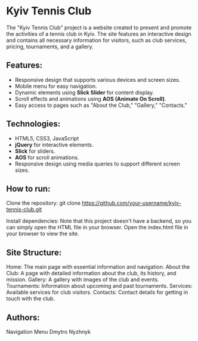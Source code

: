 # Kyiv Tennis Club

The "Kyiv Tennis Club" project is a website created to present and promote the activities of a tennis club in Kyiv. The site features an interactive design and contains all necessary information for visitors, such as club services, pricing, tournaments, and a gallery.

## Features:
- Responsive design that supports various devices and screen sizes.
- Mobile menu for easy navigation.
- Dynamic elements using **Slick Slider** for content display.
- Scroll effects and animations using **AOS (Animate On Scroll)**.
- Easy access to pages such as "About the Club," "Gallery," "Contacts."

## Technologies:
- HTML5, CSS3, JavaScript
- **jQuery** for interactive elements.
- **Slick** for sliders.
- **AOS** for scroll animations.
- Responsive design using media queries to support different screen sizes.

## How to run:
Clone the repository:
   git clone https://github.com/your-username/kyiv-tennis-club.git
   
Install dependencies: Note that this project doesn't have a backend, so you can simply open the HTML file in your browser.
Open the index.html file in your browser to view the site.

## Site Structure:

Home: The main page with essential information and navigation.
About the Club: A page with detailed information about the club, its history, and mission.
Gallery: A gallery with images of the club and events.
Tournaments: Information about upcoming and past tournaments.
Services: Available services for club visitors.
Contacts: Contact details for getting in touch with the club.

## Authors:

Navigation Menu
Dmytro Nyzhnyk
